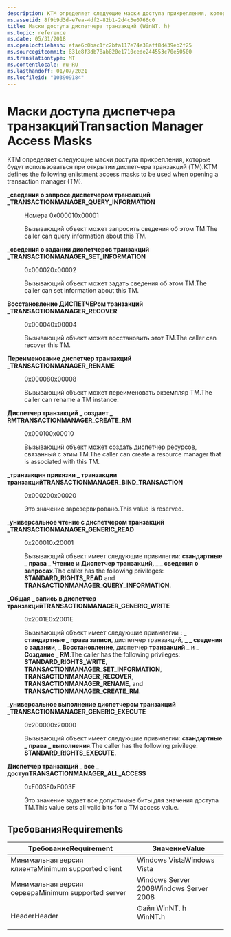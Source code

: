 ```yaml
---
description: KTM определяет следующие маски доступа прикрепления, которые будут использоваться при открытии диспетчера транзакций (TM).
ms.assetid: 8f9b9d3d-e7ea-4df2-82b1-2d4c3e0766c0
title: Маски доступа диспетчера транзакций (WinNT. h)
ms.topic: reference
ms.date: 05/31/2018
ms.openlocfilehash: efae6c0bac1fc2bfa117e74e38aff8d439eb2f25
ms.sourcegitcommit: 831e8f3db78ab820e1710cede244553c70e50500
ms.translationtype: MT
ms.contentlocale: ru-RU
ms.lasthandoff: 01/07/2021
ms.locfileid: "103909184"
---
```

# <a name="transaction-manager-access-masks"></a><span data-ttu-id="8830f-103">Маски доступа диспетчера транзакций</span><span class="sxs-lookup"><span data-stu-id="8830f-103">Transaction Manager Access Masks</span></span>

<span data-ttu-id="8830f-104">KTM определяет следующие маски доступа прикрепления, которые будут использоваться при открытии диспетчера транзакций (TM).</span><span class="sxs-lookup"><span data-stu-id="8830f-104">KTM defines the following enlistment access masks to be used when opening a transaction manager (TM).</span></span>

<dl> <dt>

<span data-ttu-id="8830f-105"><span id="TRANSACTIONMANAGER_QUERY_INFORMATION"></span><span id="transactionmanager_query_information"></span>**\_сведения о запросе диспетчером транзакций \_**</span><span class="sxs-lookup"><span data-stu-id="8830f-105"><span id="TRANSACTIONMANAGER_QUERY_INFORMATION"></span><span id="transactionmanager_query_information"></span>**TRANSACTIONMANAGER\_QUERY\_INFORMATION**</span></span>
</dt> <dd> <dl> <dt>

<span data-ttu-id="8830f-106">Номера 0x00001</span><span class="sxs-lookup"><span data-stu-id="8830f-106">0x00001</span></span>
</dt> <dt>



<span data-ttu-id="8830f-107">Вызывающий объект может запросить сведения об этом TM.</span><span class="sxs-lookup"><span data-stu-id="8830f-107">The caller can query information about this TM.</span></span>


</dt> </dl> </dd> <dt>

<span data-ttu-id="8830f-108"><span id="TRANSACTIONMANAGER_SET_INFORMATION"></span><span id="transactionmanager_set_information"></span>**\_сведения о задании диспетчеров транзакций \_**</span><span class="sxs-lookup"><span data-stu-id="8830f-108"><span id="TRANSACTIONMANAGER_SET_INFORMATION"></span><span id="transactionmanager_set_information"></span>**TRANSACTIONMANAGER\_SET\_INFORMATION**</span></span>
</dt> <dd> <dl> <dt>

<span data-ttu-id="8830f-109">0x00002</span><span class="sxs-lookup"><span data-stu-id="8830f-109">0x00002</span></span>
</dt> <dt>



<span data-ttu-id="8830f-110">Вызывающий объект может задать сведения об этом TM.</span><span class="sxs-lookup"><span data-stu-id="8830f-110">The caller can set information about this TM.</span></span>


</dt> </dl> </dd> <dt>

<span data-ttu-id="8830f-111"><span id="TRANSACTIONMANAGER_RECOVER"></span><span id="transactionmanager_recover"></span>**Восстановление ДИСПЕТЧЕРом транзакций \_**</span><span class="sxs-lookup"><span data-stu-id="8830f-111"><span id="TRANSACTIONMANAGER_RECOVER"></span><span id="transactionmanager_recover"></span>**TRANSACTIONMANAGER\_RECOVER**</span></span>
</dt> <dd> <dl> <dt>

<span data-ttu-id="8830f-112">0x00004</span><span class="sxs-lookup"><span data-stu-id="8830f-112">0x00004</span></span>
</dt> <dt>



<span data-ttu-id="8830f-113">Вызывающий объект может восстановить этот TM.</span><span class="sxs-lookup"><span data-stu-id="8830f-113">The caller can recover this TM.</span></span>


</dt> </dl> </dd> <dt>

<span data-ttu-id="8830f-114"><span id="TRANSACTIONMANAGER_RENAME"></span><span id="transactionmanager_rename"></span>**Переименование диспетчер транзакций \_**</span><span class="sxs-lookup"><span data-stu-id="8830f-114"><span id="TRANSACTIONMANAGER_RENAME"></span><span id="transactionmanager_rename"></span>**TRANSACTIONMANAGER\_RENAME**</span></span>
</dt> <dd> <dl> <dt>

<span data-ttu-id="8830f-115">0x00008</span><span class="sxs-lookup"><span data-stu-id="8830f-115">0x00008</span></span>
</dt> <dt>



<span data-ttu-id="8830f-116">Вызывающий объект может переименовать экземпляр TM.</span><span class="sxs-lookup"><span data-stu-id="8830f-116">The caller can rename a TM instance.</span></span>


</dt> </dl> </dd> <dt>

<span data-ttu-id="8830f-117"><span id="TRANSACTIONMANAGER_CREATE_RM"></span><span id="transactionmanager_create_rm"></span>**Диспетчер транзакций \_ создает \_ RM**</span><span class="sxs-lookup"><span data-stu-id="8830f-117"><span id="TRANSACTIONMANAGER_CREATE_RM"></span><span id="transactionmanager_create_rm"></span>**TRANSACTIONMANAGER\_CREATE\_RM**</span></span>
</dt> <dd> <dl> <dt>

<span data-ttu-id="8830f-118">0x00010</span><span class="sxs-lookup"><span data-stu-id="8830f-118">0x00010</span></span>
</dt> <dt>



<span data-ttu-id="8830f-119">Вызывающий объект может создать диспетчер ресурсов, связанный с этим TM.</span><span class="sxs-lookup"><span data-stu-id="8830f-119">The caller can create a resource manager that is associated with this TM.</span></span>


</dt> </dl> </dd> <dt>

<span data-ttu-id="8830f-120"><span id="TRANSACTIONMANAGER_BIND_TRANSACTION"></span><span id="transactionmanager_bind_transaction"></span>**\_транзакция привязки \_ транзакции транзакций**</span><span class="sxs-lookup"><span data-stu-id="8830f-120"><span id="TRANSACTIONMANAGER_BIND_TRANSACTION"></span><span id="transactionmanager_bind_transaction"></span>**TRANSACTIONMANAGER\_BIND\_TRANSACTION**</span></span>
</dt> <dd> <dl> <dt>

<span data-ttu-id="8830f-121">0x00020</span><span class="sxs-lookup"><span data-stu-id="8830f-121">0x00020</span></span>
</dt> <dt>



<span data-ttu-id="8830f-122">Это значение зарезервировано.</span><span class="sxs-lookup"><span data-stu-id="8830f-122">This value is reserved.</span></span>


</dt> </dl> </dd> <dt>

<span data-ttu-id="8830f-123"><span id="TRANSACTIONMANAGER_GENERIC_READ"></span><span id="transactionmanager_generic_read"></span>**\_универсальное чтение с диспетчером транзакций \_**</span><span class="sxs-lookup"><span data-stu-id="8830f-123"><span id="TRANSACTIONMANAGER_GENERIC_READ"></span><span id="transactionmanager_generic_read"></span>**TRANSACTIONMANAGER\_GENERIC\_READ**</span></span>
</dt> <dd> <dl> <dt>

<span data-ttu-id="8830f-124">0x20001</span><span class="sxs-lookup"><span data-stu-id="8830f-124">0x20001</span></span>
</dt> <dt>



<span data-ttu-id="8830f-125">Вызывающий объект имеет следующие привилегии: **стандартные \_ права \_ Чтение** и **Диспетчер транзакций, \_ \_ сведения о запросах**.</span><span class="sxs-lookup"><span data-stu-id="8830f-125">The caller has the following privileges: **STANDARD\_RIGHTS\_READ** and **TRANSACTIONMANAGER\_QUERY\_INFORMATION**.</span></span>


</dt> </dl> </dd> <dt>

<span data-ttu-id="8830f-126"><span id="TRANSACTIONMANAGER_GENERIC_WRITE"></span><span id="transactionmanager_generic_write"></span>**\_Общая \_ запись в диспетчер транзакций**</span><span class="sxs-lookup"><span data-stu-id="8830f-126"><span id="TRANSACTIONMANAGER_GENERIC_WRITE"></span><span id="transactionmanager_generic_write"></span>**TRANSACTIONMANAGER\_GENERIC\_WRITE**</span></span>
</dt> <dd> <dl> <dt>

<span data-ttu-id="8830f-127">0x2001E</span><span class="sxs-lookup"><span data-stu-id="8830f-127">0x2001E</span></span>
</dt> <dt>



<span data-ttu-id="8830f-128">Вызывающий объект имеет следующие привилегии **: \_ стандартные \_ права записи**, диспетчер транзакций, **\_ \_ сведения о задании**, **\_ Восстановление**, диспетчер **транзакций \_** и **\_ Создание \_ RM**.</span><span class="sxs-lookup"><span data-stu-id="8830f-128">The caller has the following privileges: **STANDARD\_RIGHTS\_WRITE**, **TRANSACTIONMANAGER\_SET\_INFORMATION**, **TRANSACTIONMANAGER\_RECOVER**, **TRANSACTIONMANAGER\_RENAME**, and **TRANSACTIONMANAGER\_CREATE\_RM**.</span></span>


</dt> </dl> </dd> <dt>

<span data-ttu-id="8830f-129"><span id="TRANSACTIONMANAGER_GENERIC_EXECUTE"></span><span id="transactionmanager_generic_execute"></span>**\_универсальное выполнение диспетчером транзакций \_**</span><span class="sxs-lookup"><span data-stu-id="8830f-129"><span id="TRANSACTIONMANAGER_GENERIC_EXECUTE"></span><span id="transactionmanager_generic_execute"></span>**TRANSACTIONMANAGER\_GENERIC\_EXECUTE**</span></span>
</dt> <dd> <dl> <dt>

<span data-ttu-id="8830f-130">0x20000</span><span class="sxs-lookup"><span data-stu-id="8830f-130">0x20000</span></span>
</dt> <dt>



<span data-ttu-id="8830f-131">Вызывающий объект имеет следующие привилегии: **стандартные \_ права \_ выполнения**.</span><span class="sxs-lookup"><span data-stu-id="8830f-131">The caller has the following privilege: **STANDARD\_RIGHTS\_EXECUTE**.</span></span>


</dt> </dl> </dd> <dt>

<span data-ttu-id="8830f-132"><span id="TRANSACTIONMANAGER_ALL_ACCESS"></span><span id="transactionmanager_all_access"></span>**Диспетчер транзакций \_ все \_ доступ**</span><span class="sxs-lookup"><span data-stu-id="8830f-132"><span id="TRANSACTIONMANAGER_ALL_ACCESS"></span><span id="transactionmanager_all_access"></span>**TRANSACTIONMANAGER\_ALL\_ACCESS**</span></span>
</dt> <dd> <dl> <dt>

<span data-ttu-id="8830f-133">0xF003F</span><span class="sxs-lookup"><span data-stu-id="8830f-133">0xF003F</span></span>
</dt> <dt>



<span data-ttu-id="8830f-134">Это значение задает все допустимые биты для значения доступа TM.</span><span class="sxs-lookup"><span data-stu-id="8830f-134">This value sets all valid bits for a TM access value.</span></span>


</dt> </dl> </dd> </dl>

## <a name="requirements"></a><span data-ttu-id="8830f-135">Требования</span><span class="sxs-lookup"><span data-stu-id="8830f-135">Requirements</span></span>



| <span data-ttu-id="8830f-136">Требование</span><span class="sxs-lookup"><span data-stu-id="8830f-136">Requirement</span></span> | <span data-ttu-id="8830f-137">Значение</span><span class="sxs-lookup"><span data-stu-id="8830f-137">Value</span></span> |
|-------------------------------------|------------------------------------------------------------------------------------|
| <span data-ttu-id="8830f-138">Минимальная версия клиента</span><span class="sxs-lookup"><span data-stu-id="8830f-138">Minimum supported client</span></span><br/> | <span data-ttu-id="8830f-139">Windows Vista</span><span class="sxs-lookup"><span data-stu-id="8830f-139">Windows Vista</span></span><br/>                                                           |
| <span data-ttu-id="8830f-140">Минимальная версия сервера</span><span class="sxs-lookup"><span data-stu-id="8830f-140">Minimum supported server</span></span><br/> | <span data-ttu-id="8830f-141">Windows Server 2008</span><span class="sxs-lookup"><span data-stu-id="8830f-141">Windows Server 2008</span></span><br/>                                                     |
| <span data-ttu-id="8830f-142">Header</span><span class="sxs-lookup"><span data-stu-id="8830f-142">Header</span></span><br/>                   | <dl> <span data-ttu-id="8830f-143"><dt>Файл WinNT. h</dt></span><span class="sxs-lookup"><span data-stu-id="8830f-143"><dt>WinNT.h</dt></span></span> </dl> |



 

 




